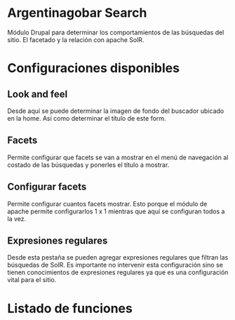 Argentinagobar Search
=================

Módulo Drupal para determinar los comportamientos de las búsquedas del sitio. El facetado y la relación con apache SolR.

# Configuraciones disponibles

## Look and feel

Desde aquí se puede determinar la imagen de fondo del buscador ubicado en la home. Así como determinar el título de este form.

## Facets

Permite configurar que facets se van a mostrar en el menú de navegación al costado de las búsquedas y ponerles el título a mostrar.

## Configurar facets

Permite configurar cuantos facets mostrar. Esto porque el módulo de apache permite configurarlos 1 x 1 mientras que aquí se configuran todos a la vez.

## Expresiones regulares

Desde esta pestaña se pueden agregar expresiones regulares que filtran las búsquedas de SolR. Es importante no intervenir esta configuración sino se tienen conocimientos de expresiones regulares ya que es una configuración vital para el sitio.

# Listado de funciones
